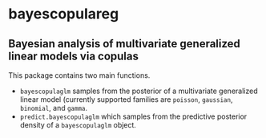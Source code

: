 # bayescopulareg
## Bayesian analysis of multivariate generalized linear models via copulas

This package contains two main functions. 
  * `bayescopulaglm` samples from the posterior of a multivariate generalized linear model (currently supported families are `poisson`, `gaussian`, `binomial`, and `gamma`.
  * `predict.bayescopulaglm` which samples from the predictive posterior density of a `bayescopulaglm` object.
  
